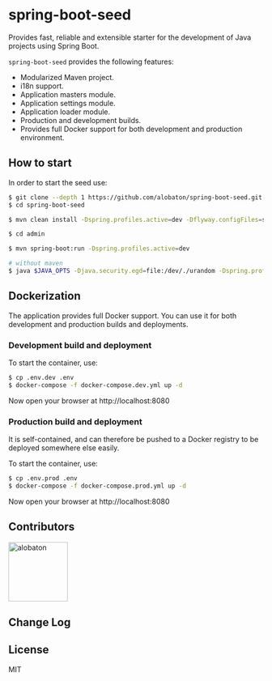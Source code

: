 # spring-boot-seed

Provides fast, reliable and extensible starter for the development of Java projects using Spring Boot.

`spring-boot-seed` provides the following features:

- Modularized Maven project.
- i18n support.
- Application masters module.
- Application settings module.
- Application loader module.
- Production and development builds.
- Provides full Docker support for both development and production environment.

## How to start

In order to start the seed use:


```bash
$ git clone --depth 1 https://github.com/alobaton/spring-boot-seed.git
$ cd spring-boot-seed

$ mvn clean install -Dspring.profiles.active=dev -Dflyway.configFiles=src/main/environment/dev/resources/dao/flyway.conf

$ cd admin

$ mvn spring-boot:run -Dspring.profiles.active=dev

# without maven
$ java $JAVA_OPTS -Djava.security.egd=file:/dev/./urandom -Dspring.profiles.active=dev -jar /app.jar
```

## Dockerization

The application provides full Docker support. You can use it for both development and production builds and deployments.

### Development build and deployment

To start the container, use:

```bash
$ cp .env.dev .env
$ docker-compose -f docker-compose.dev.yml up -d
```

Now open your browser at http://localhost:8080

### Production build and deployment

It is self-contained, and can therefore be pushed to a Docker registry to be deployed somewhere else easily.

To start the container, use:

```bash
$ cp .env.prod .env
$ docker-compose -f docker-compose.prod.yml up -d
```

Now open your browser at http://localhost:8080

## Contributors

[<img alt="alobaton" src="https://avatars1.githubusercontent.com/u/9356067?s=460&v=4" width="117">](https://github.com/alobaton)

## Change Log

## License

MIT
